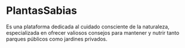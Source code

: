 # PlantasSabias
 Es una plataforma dedicada al cuidado consciente de la naturaleza, especializada en ofrecer valiosos consejos para mantener y nutrir tanto parques públicos como jardines privados.
